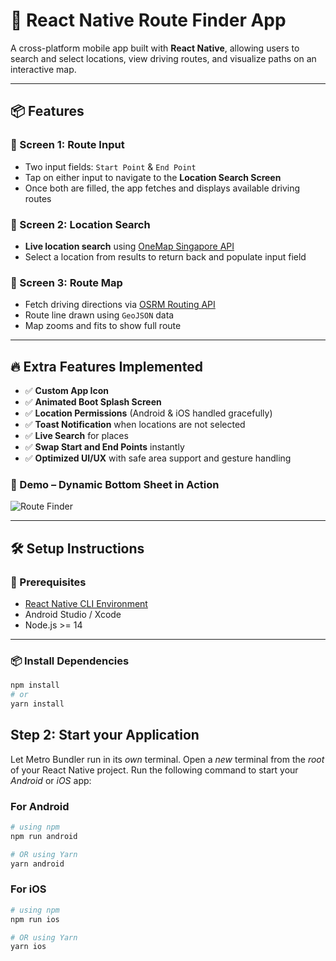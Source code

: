 # 🚀 React Native Route Finder App

A cross-platform mobile app built with **React Native**, allowing users to search and select locations, view driving routes, and visualize paths on an interactive map.

---

## 📦 Features

### 🔹 Screen 1: Route Input

- Two input fields: `Start Point` & `End Point`
- Tap on either input to navigate to the **Location Search Screen**
- Once both are filled, the app fetches and displays available driving routes

### 🔹 Screen 2: Location Search

- **Live location search** using [OneMap Singapore API](https://www.onemap.gov.sg/docs/)
- Select a location from results to return back and populate input field

### 🔹 Screen 3: Route Map

- Fetch driving directions via [OSRM Routing API](http://project-osrm.org/)
- Route line drawn using `GeoJSON` data
- Map zooms and fits to show full route

---

## 🔥 Extra Features Implemented

- ✅ **Custom App Icon**
- ✅ **Animated Boot Splash Screen**
- ✅ **Location Permissions** (Android & iOS handled gracefully)
- ✅ **Toast Notification** when locations are not selected
- ✅ **Live Search** for places
- ✅ **Swap Start and End Points** instantly
- ✅ **Optimized UI/UX** with safe area support and gesture handling

### 🧩 Demo – Dynamic Bottom Sheet in Action

![Route Finder](RouteFinder.gif)

---

## 🛠 Setup Instructions

### 🔧 Prerequisites

- [React Native CLI Environment](https://reactnative.dev/docs/environment-setup)
- Android Studio / Xcode
- Node.js >= 14

---

### 📦 Install Dependencies

```bash
npm install
# or
yarn install
```

## Step 2: Start your Application

Let Metro Bundler run in its _own_ terminal. Open a _new_ terminal from the _root_ of your React Native project. Run the following command to start your _Android_ or _iOS_ app:

### For Android

```bash
# using npm
npm run android

# OR using Yarn
yarn android
```

### For iOS

```bash
# using npm
npm run ios

# OR using Yarn
yarn ios
```
